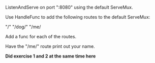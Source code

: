 ListenAndServe on port ":8080" using the default ServeMux.

Use HandleFunc to add the following routes to the default ServeMux: 

"/"
"/dog/"
"/me/

Add a func for each of the routes.

Have the "/me/" route print out your name.

**Did exercise 1 and 2 at the same time here**
